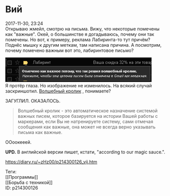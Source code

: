 Вий
====

   
 2017-11-30, 23:24   
  Открываю жмейл, смотрю на письма. Вижу, что некоторые помечены как "важные". Окей, о большинстве я догадываюсь, почему они так помечены. Но вот, к примеру, реклама Лабиринта-то тут причём? Поднёс мышку к другим меткам, там написана причина. А посмотрим, почему помечено важным вот это, лабиринтовое письмо?   
   
  ![](pics/42oruxv.png)    
 Я протёр глаза. Но изображение не изменилось. На всякий случай заскриншотил.  [Волшебный кролик](https://lurkmore.to/%D0%92%D0%BE%D0%BB%D1%88%D0%B5%D0%B1%D0%BD%D1%8B%D0%B9_%D0%BA%D1%80%D0%BE%D0%BB%D0%B8%D0%BA)  , понимаете?   
   
 ЗАГУГЛИЛ. ОКАЗАЛОСЬ.   
   
 
>  Волшебный кролик - это автоматическое назначение системой важных писем, которое базируется на истории Вашей работы с маркерами, если Вы не натренируете систему, сами отмечая сообщения как важные, она может не всегда верно указывать письма как важные. 

   
 ООоокееей.   
   
  **UPD.**  В английской версии пишет, кстати, "according to our magic sauce.".   
    
 <https://diary.ru/~zHz00/p214300126_vij.htm>   
   
 Теги:   
 [[Программы]]   
 [[Борьба с техникой]]   
 ID: p214300126